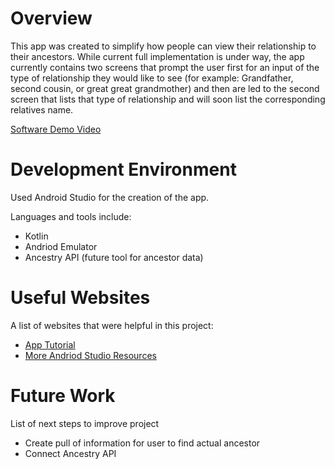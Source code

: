 # Overview

This app was created to simplify how people can view their relationship to their ancestors. While current full implementation is under way, the app currently contains two screens that prompt the user first for an input of the type of relationship they would like to see (for example: Grandfather, second cousin, or great great grandmother) and then are led to the second screen that lists that type of relationship and will soon list the corresponding relatives name.

[Software Demo Video](https://youtu.be/RpPwu5ugh84)

# Development Environment

Used Android Studio for the creation of the app.

Languages and tools include:
* Kotlin
* Andriod Emulator
* Ancestry API (future tool for ancestor data)

# Useful Websites

A list of websites that were helpful in this project:
* [App Tutorial](https://developer.android.com/training/basics/firstapp/starting-activity)
* [More Andriod Studio Resources](https://developer.android.com/codelabs)

# Future Work

List of next steps to improve project
* Create pull of information for user to find actual ancestor
* Connect Ancestry API
